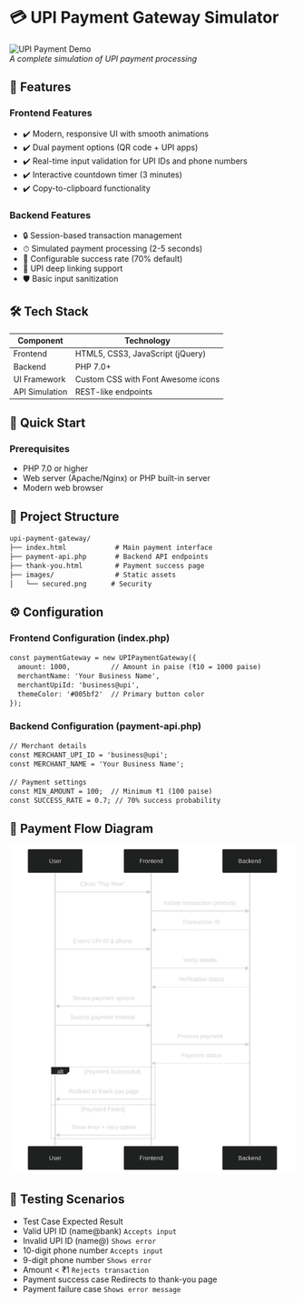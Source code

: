# 💳 UPI Payment Gateway Simulator

![UPI Payment Demo](demo.gif)  
*A complete simulation of UPI payment processing*

## 🌟 Features

### Frontend Features
- ✔️ Modern, responsive UI with smooth animations
- ✔️ Dual payment options (QR code + UPI apps)
- ✔️ Real-time input validation for UPI IDs and phone numbers
- ✔️ Interactive countdown timer (3 minutes)
- ✔️ Copy-to-clipboard functionality

### Backend Features
- 🔒 Session-based transaction management
- ⏱ Simulated payment processing (2-5 seconds)
- 🎲 Configurable success rate (70% default)
- 📱 UPI deep linking support
- 🛡 Basic input sanitization

## 🛠 Tech Stack

| Component       | Technology |
|----------------|------------|
| Frontend       | HTML5, CSS3, JavaScript (jQuery) |
| Backend        | PHP 7.0+ |
| UI Framework   | Custom CSS with Font Awesome icons |
| API Simulation | REST-like endpoints |

## 🚀 Quick Start

### Prerequisites
- PHP 7.0 or higher
- Web server (Apache/Nginx) or PHP built-in server
- Modern web browser

## 📁 Project Structure


````
upi-payment-gateway/
├── index.html            # Main payment interface
├── payment-api.php       # Backend API endpoints
├── thank-you.html        # Payment success page
├── images/               # Static assets
│   └── secured.png      # Security 
````
## ⚙ Configuration
### Frontend Configuration (index.php)
````
const paymentGateway = new UPIPaymentGateway({
  amount: 1000,          // Amount in paise (₹10 = 1000 paise)
  merchantName: 'Your Business Name',
  merchantUpiId: 'business@upi', 
  themeColor: '#005bf2'  // Primary button color
});
````
### Backend Configuration (payment-api.php)
````
// Merchant details
const MERCHANT_UPI_ID = 'business@upi';
const MERCHANT_NAME = 'Your Business Name';

// Payment settings
const MIN_AMOUNT = 100;  // Minimum ₹1 (100 paise)
const SUCCESS_RATE = 0.7; // 70% success probability
````

## 🔄 Payment Flow Diagram

![UPI Payment Demo](images/flow.svg) 
## 🧪 Testing Scenarios
- Test Case	Expected Result
- Valid UPI ID (name@bank)	``Accepts input``
- Invalid UPI ID (name@)	``Shows error``
- 10-digit phone number	``Accepts input``
- 9-digit phone number	``Shows error``
- Amount < ₹1	``Rejects transaction``
- Payment success case	Redirects to  thank-you page
- Payment failure case	``Shows error message ``